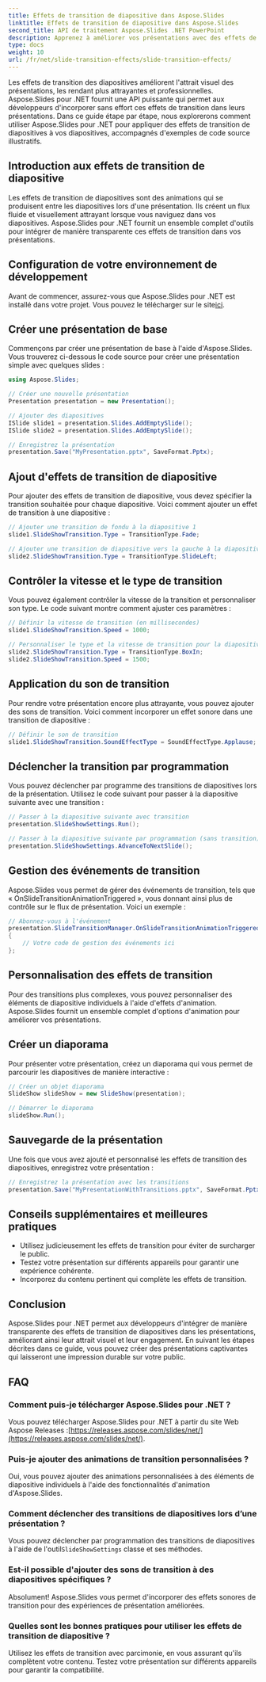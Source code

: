 ```yaml
---
title: Effets de transition de diapositive dans Aspose.Slides
linktitle: Effets de transition de diapositive dans Aspose.Slides
second_title: API de traitement Aspose.Slides .NET PowerPoint
description: Apprenez à améliorer vos présentations avec des effets de transition de diapositives captivants à l'aide d'Aspose.Slides pour .NET. Ce guide complet fournit des instructions étape par étape et des exemples de code source pour une intégration transparente.
type: docs
weight: 10
url: /fr/net/slide-transition-effects/slide-transition-effects/
---
```

Les effets de transition des diapositives améliorent l'attrait visuel des présentations, les rendant plus attrayantes et professionnelles. Aspose.Slides pour .NET fournit une API puissante qui permet aux développeurs d'incorporer sans effort ces effets de transition dans leurs présentations. Dans ce guide étape par étape, nous explorerons comment utiliser Aspose.Slides pour .NET pour appliquer des effets de transition de diapositives à vos diapositives, accompagnés d'exemples de code source illustratifs.

## Introduction aux effets de transition de diapositive

Les effets de transition de diapositives sont des animations qui se produisent entre les diapositives lors d'une présentation. Ils créent un flux fluide et visuellement attrayant lorsque vous naviguez dans vos diapositives. Aspose.Slides pour .NET fournit un ensemble complet d'outils pour intégrer de manière transparente ces effets de transition dans vos présentations.

## Configuration de votre environnement de développement

 Avant de commencer, assurez-vous que Aspose.Slides pour .NET est installé dans votre projet. Vous pouvez le télécharger sur le site[ici](https://releases.aspose.com/slides/net/).

## Créer une présentation de base

Commençons par créer une présentation de base à l'aide d'Aspose.Slides. Vous trouverez ci-dessous le code source pour créer une présentation simple avec quelques slides :

```csharp
using Aspose.Slides;

// Créer une nouvelle présentation
Presentation presentation = new Presentation();

// Ajouter des diapositives
ISlide slide1 = presentation.Slides.AddEmptySlide();
ISlide slide2 = presentation.Slides.AddEmptySlide();

// Enregistrez la présentation
presentation.Save("MyPresentation.pptx", SaveFormat.Pptx);
```

## Ajout d'effets de transition de diapositive

Pour ajouter des effets de transition de diapositive, vous devez spécifier la transition souhaitée pour chaque diapositive. Voici comment ajouter un effet de transition à une diapositive :

```csharp
// Ajouter une transition de fondu à la diapositive 1
slide1.SlideShowTransition.Type = TransitionType.Fade;

// Ajouter une transition de diapositive vers la gauche à la diapositive 2
slide2.SlideShowTransition.Type = TransitionType.SlideLeft;
```

## Contrôler la vitesse et le type de transition

Vous pouvez également contrôler la vitesse de la transition et personnaliser son type. Le code suivant montre comment ajuster ces paramètres :

```csharp
// Définir la vitesse de transition (en millisecondes)
slide1.SlideShowTransition.Speed = 1000;

// Personnaliser le type et la vitesse de transition pour la diapositive 2
slide2.SlideShowTransition.Type = TransitionType.BoxIn;
slide2.SlideShowTransition.Speed = 1500;
```

## Application du son de transition

Pour rendre votre présentation encore plus attrayante, vous pouvez ajouter des sons de transition. Voici comment incorporer un effet sonore dans une transition de diapositive :

```csharp
// Définir le son de transition
slide1.SlideShowTransition.SoundEffectType = SoundEffectType.Applause;
```

## Déclencher la transition par programmation

Vous pouvez déclencher par programme des transitions de diapositives lors de la présentation. Utilisez le code suivant pour passer à la diapositive suivante avec une transition :

```csharp
// Passer à la diapositive suivante avec transition
presentation.SlideShowSettings.Run();

// Passer à la diapositive suivante par programmation (sans transition)
presentation.SlideShowSettings.AdvanceToNextSlide();
```

## Gestion des événements de transition

Aspose.Slides vous permet de gérer des événements de transition, tels que « OnSlideTransitionAnimationTriggered », vous donnant ainsi plus de contrôle sur le flux de présentation. Voici un exemple :

```csharp
// Abonnez-vous à l'événement
presentation.SlideTransitionManager.OnSlideTransitionAnimationTriggered += (sender, args) =>
{
    // Votre code de gestion des événements ici
};
```

## Personnalisation des effets de transition

Pour des transitions plus complexes, vous pouvez personnaliser des éléments de diapositive individuels à l'aide d'effets d'animation. Aspose.Slides fournit un ensemble complet d'options d'animation pour améliorer vos présentations.

## Créer un diaporama

Pour présenter votre présentation, créez un diaporama qui vous permet de parcourir les diapositives de manière interactive :

```csharp
// Créer un objet diaporama
SlideShow slideShow = new SlideShow(presentation);

// Démarrer le diaporama
slideShow.Run();
```

## Sauvegarde de la présentation

Une fois que vous avez ajouté et personnalisé les effets de transition des diapositives, enregistrez votre présentation :

```csharp
// Enregistrez la présentation avec les transitions
presentation.Save("MyPresentationWithTransitions.pptx", SaveFormat.Pptx);
```

## Conseils supplémentaires et meilleures pratiques

- Utilisez judicieusement les effets de transition pour éviter de surcharger le public.
- Testez votre présentation sur différents appareils pour garantir une expérience cohérente.
- Incorporez du contenu pertinent qui complète les effets de transition.

## Conclusion

Aspose.Slides pour .NET permet aux développeurs d'intégrer de manière transparente des effets de transition de diapositives dans les présentations, améliorant ainsi leur attrait visuel et leur engagement. En suivant les étapes décrites dans ce guide, vous pouvez créer des présentations captivantes qui laisseront une impression durable sur votre public.

## FAQ

### Comment puis-je télécharger Aspose.Slides pour .NET ?

 Vous pouvez télécharger Aspose.Slides pour .NET à partir du site Web Aspose Releases :[https://releases.aspose.com/slides/net/](https://releases.aspose.com/slides/net/).

### Puis-je ajouter des animations de transition personnalisées ?

Oui, vous pouvez ajouter des animations personnalisées à des éléments de diapositive individuels à l'aide des fonctionnalités d'animation d'Aspose.Slides.

### Comment déclencher des transitions de diapositives lors d’une présentation ?

Vous pouvez déclencher par programmation des transitions de diapositives à l'aide de l'outil`SlideShowSettings` classe et ses méthodes.

### Est-il possible d'ajouter des sons de transition à des diapositives spécifiques ?

Absolument! Aspose.Slides vous permet d'incorporer des effets sonores de transition pour des expériences de présentation améliorées.

### Quelles sont les bonnes pratiques pour utiliser les effets de transition de diapositive ?

Utilisez les effets de transition avec parcimonie, en vous assurant qu'ils complètent votre contenu. Testez votre présentation sur différents appareils pour garantir la compatibilité.